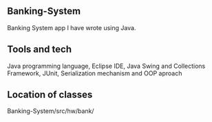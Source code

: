 ## Banking-System
Banking System app I have wrote using Java. 

## Tools and tech
Java programming language, Eclipse IDE, Java Swing and Collections Framework, JUnit, Serialization mechanism and OOP aproach

## Location of classes
Banking-System/src/hw/bank/
